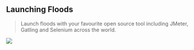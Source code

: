 ## Launching Floods

> Launch floods with your favourite open source tool including JMeter, Gatling and Selenium across the world.

![](../../images/launch-floods.png)
